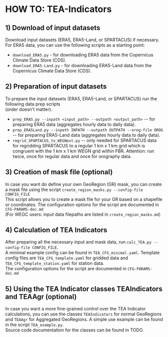 # HOW TO: TEA-Indicators

## 1) Download of input datasets
Download input datasets (ERA5, ERA5-Land, or SPARTACUS) if necessary. For ERA5 data, you can use the following scripts 
as a starting point:
- `download_ERA5.py` - for downloading ERA5 data from the Copernicus Climate Data Store (CDS).
- `download_ERA5-Land.py` - for downloading ERA5-Land data from the Copernicus Climate Data Store (CDS).

## 2) Preparation of input datasets
To prepare the input datasets (ERA5, ERA5-Land, or SPARTACUS) run the following data prep scripts  
(order doesn't matter).

- `prep_ERA5.py --inpath <input_path> --outpath <output_path>` -- for preparing ERA5 data (aggregates hourly data to 
  daily data).
- `prep_ERA5Land.py --inpath INPATH --outpath OUTPATH --orog-file OROG` -- for preparing ERA5-Land data 
  (aggregates hourly data to daily data).
- `regrid_SPARTACUS_to_WEGNext.py` -- only needed for SPARTACUS data for regridding SPARTACUS to a regular 1 km x 1 km 
  grid which is congruent with the 1 km x 1 km WEGN grid within FBR. Attention: run twice, once for regular data
  and once for orography data.

## 3) Creation of mask file (optional)
In case you want do define your own GeoRegion (GR) mask, you can create a mask file using the script
`create_region_masks.py --config-file CONFIG_FILE`\
This script allows you to create a mask file for your GR based on a shapefile or coordinates. 
The configuration options for the script are documented in `CFG-PARAMS-doc.md` \
   (For WEGC users: input data filepaths are listed in `create_region_masks.md`) 

## 4) Calculation of TEA Indicators
After preparing all the necessary input and mask data, run `calc_TEA.py --config-file CONFIG_FILE`. \
A minimal example config can be found in `TEA_CFG_minimal.yaml`. Template config files are `TEA_CFG_template.yaml` for 
gridded data and `TEA_CFG_template_station.yaml` for station data. \
The configuration options for the script are documented in `CFG-PARAMS-doc.md`

## 5) Using the TEA Indicator classes TEAIndicators and TEAAgr (optional)
In case you want a more fine-grained control over the TEA Indicator calculations, you can use the classes 
`TEAIndicators` for normal GeoRegions and `TEAAgr` for Aggregated GeoRegions. A simple use example can be found in 
the script `TEA_example.py`. \
Source code documentation for the classes can be found in TODO.
